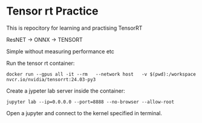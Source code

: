 # Tensor rt Practice

This is repocitory for learning and practising TensorRT

ResNET -> ONNX -> TENSORT 

Simple without measuring performance etc

Run the tensor rt container:

    docker run --gpus all -it --rm   --network host   -v $(pwd):/workspace   nvcr.io/nvidia/tensorrt:24.03-py3

Create a jypeter lab server inside the container: 

    jupyter lab --ip=0.0.0.0 --port=8888 --no-browser --allow-root

Open a jupyter and connect to the kernel specified in terminal.
